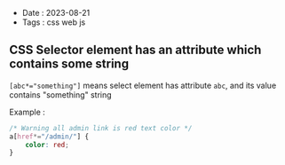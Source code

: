 - Date : 2023-08-21
- Tags : css web js

## CSS Selector element has an attribute which contains some string

`[abc*="something"]` means select element has attribute `abc`, and its value contains "something" string

Example :

```css
/* Warning all admin link is red text color */
a[href*="/admin/"] {
	color: red;
}
```

